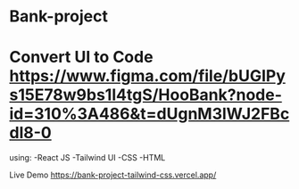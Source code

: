 # Bank-project 
# Convert UI to Code https://www.figma.com/file/bUGIPys15E78w9bs1l4tgS/HooBank?node-id=310%3A486&t=dUgnM3lWJ2FBcdl8-0

using:
-React JS 
-Tailwind UI 
-CSS
-HTML

Live Demo  https://bank-project-tailwind-css.vercel.app/
